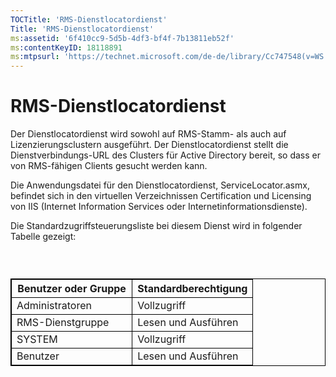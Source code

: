 ```yaml
---
TOCTitle: 'RMS-Dienstlocatordienst'
Title: 'RMS-Dienstlocatordienst'
ms:assetid: '6f410cc9-5d5b-4df3-bf4f-7b13811eb52f'
ms:contentKeyID: 18118891
ms:mtpsurl: 'https://technet.microsoft.com/de-de/library/Cc747548(v=WS.10)'
---
```


RMS-Dienstlocatordienst
=======================

Der Dienstlocatordienst wird sowohl auf RMS-Stamm- als auch auf Lizenzierungsclustern ausgeführt. Der Dienstlocatordienst stellt die Dienstverbindungs-URL des Clusters für Active Directory bereit, so dass er von RMS-fähigen Clients gesucht werden kann.

Die Anwendungsdatei für den Dienstlocatordienst, ServiceLocator.asmx, befindet sich in den virtuellen Verzeichnissen Certification und Licensing von IIS (Internet Information Services oder Internetinformationsdienste).

Die Standardzugriffsteuerungsliste bei diesem Dienst wird in folgender Tabelle gezeigt:

###  

 
<table style="border:1px solid black;">
<colgroup>
<col width="50%" />
<col width="50%" />
</colgroup>
<thead>
<tr class="header">
<th style="border:1px solid black;" >Benutzer oder Gruppe</th>
<th style="border:1px solid black;" >Standardberechtigung</th>
</tr>
</thead>
<tbody>
<tr class="odd">
<td style="border:1px solid black;">Administratoren</td>
<td style="border:1px solid black;">Vollzugriff</td>
</tr>
<tr class="even">
<td style="border:1px solid black;">RMS-Dienstgruppe</td>
<td style="border:1px solid black;">Lesen und Ausführen</td>
</tr>
<tr class="odd">
<td style="border:1px solid black;">SYSTEM</td>
<td style="border:1px solid black;">Vollzugriff</td>
</tr>
<tr class="even">
<td style="border:1px solid black;">Benutzer</td>
<td style="border:1px solid black;">Lesen und Ausführen</td>
</tr>
</tbody>
</table>
